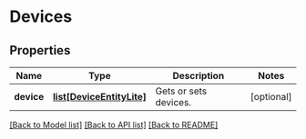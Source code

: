 # Devices

## Properties
Name | Type | Description | Notes
------------ | ------------- | ------------- | -------------
**device** | [**list[DeviceEntityLite]**](DeviceEntityLite.md) | Gets or sets devices. | [optional] 

[[Back to Model list]](../README.md#documentation-for-models) [[Back to API list]](../README.md#documentation-for-api-endpoints) [[Back to README]](../README.md)


